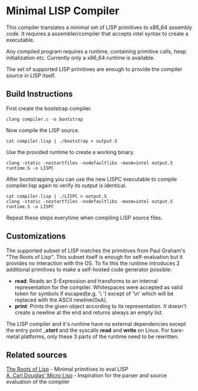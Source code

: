 # Minimal LISP Compiler

This compiler translates a minimal set of LISP primitives to x86_64 assembly code.
It requires a assembler/compiler that accepts intel syntax to create a executable.

Any compiled program requires a runtime, containing primitive calls, heap initialization etc.
Currently only a x86_64 runtime is available.

The set of supported LISP primitives are enough to provide the compiler source in LISP itself.

## Build Instructions

First create the bootstrap compiler.
```
clang compiler.c -o bootstrap
```

Now compile the LISP source.
```
cat compiler.lisp | ./bootstrap > output.S
```

Use the provided runtime to create a working binary.
```
clang -static -nostartfiles -nodefaultlibs -masm=intel output.S runtime.S -o LISPC
```

After bootstrapping you can use the new LISPC executable to compile compiler.lisp again to verify its output is identical.

```
cat compiler.lisp | ./LISPC > output.S
clang -static -nostartfiles -nodefaultlibs -masm=intel output.S runtime.S -o LISPC
```
Repeat these steps everytime when compiling LISP source files.

## Customizations

The supported subset of LISP matches the primitives from Paul Graham's "The Roots of Lisp".
This subset itself is enough for self-evaluation but it provides no interaction with the OS.
To fix this the runtime introduces 2 additional primitives to make a self-hosted code generator possible:
- **read**: Reads an S-Expression and transforms to an internal representation for the compiler. Whitespaces were accepted as valid token for symbols if escaped(e.g. '\ ') except of '\n' which will be replaced with the ASCII newline(0xA).
- **print**: Prints the given object according to its representation. It doesn't create a newline at the end and returns always an empty list.

The LISP compiler and it's runtime have no external dependencies except the entry point ____start___ and the syscalls **read** and **write** on Linux.
For bare-metal platforms, only these 3 parts of the runtime need to be rewritten.

## Related sources
[The Roots of Lisp](http://www.paulgraham.com/rootsoflisp.html) - Minimal primitives to eval LISP  
[A. Carl Douglas' Micro Lisp](https://github.com/carld/micro-lisp) - Inspiration for the parser and source evaluation of the compiler
